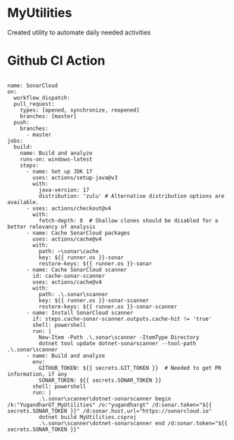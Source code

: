 # MyUtilities
Created utility to automate daily needed activities
# Github CI Action
<code>
name: SonarCloud
on:
  workflow_dispatch:
  pull_request:
    types: [opened, synchronize, reopened]
    branches: [master]
  push:
    branches:
      - master
jobs:
  build:
    name: Build and analyze
    runs-on: windows-latest
    steps:
      - name: Set up JDK 17
        uses: actions/setup-java@v3
        with:
          java-version: 17
          distribution: 'zulu' # Alternative distribution options are available.
      - uses: actions/checkout@v4
        with:
          fetch-depth: 0  # Shallow clones should be disabled for a better relevancy of analysis
      - name: Cache SonarCloud packages
        uses: actions/cache@v4
        with:
          path: ~\sonar\cache
          key: ${{ runner.os }}-sonar
          restore-keys: ${{ runner.os }}-sonar
      - name: Cache SonarCloud scanner
        id: cache-sonar-scanner
        uses: actions/cache@v4
        with:
          path: .\.sonar\scanner
          key: ${{ runner.os }}-sonar-scanner
          restore-keys: ${{ runner.os }}-sonar-scanner
      - name: Install SonarCloud scanner
        if: steps.cache-sonar-scanner.outputs.cache-hit != 'true'
        shell: powershell
        run: |
          New-Item -Path .\.sonar\scanner -ItemType Directory
          dotnet tool update dotnet-sonarscanner --tool-path .\.sonar\scanner
      - name: Build and analyze
        env:
          GITHUB_TOKEN: ${{ secrets.GIT_TOKEN }}  # Needed to get PR information, if any
          SONAR_TOKEN: ${{ secrets.SONAR_TOKEN }}
        shell: powershell
        run: |
          .\.sonar\scanner\dotnet-sonarscanner begin /k:"YugandharGT_MyUtilities" /o:"yugandhargt" /d:sonar.token="${{ secrets.SONAR_TOKEN }}" /d:sonar.host.url="https://sonarcloud.io"
          dotnet build MyUtilities.csproj
          .\.sonar\scanner\dotnet-sonarscanner end /d:sonar.token="${{ secrets.SONAR_TOKEN }}"
</code>
